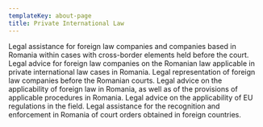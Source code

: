 ```yaml
---
templateKey: about-page
title: Private International Law
---
```

Legal assistance for foreign law companies and companies based in Romania within cases with cross-border elements held before the court. Legal advice for foreign law companies on the Romanian law applicable in private international law cases in Romania. Legal representation of foreign law companies before the Romanian courts. Legal advice on the applicability of foreign law in Romania, as well as of the provisions of applicable procedures in Romania. Legal advice on the applicability of EU regulations in the field. Legal assistance for the recognition and enforcement in Romania of court orders obtained in foreign countries.